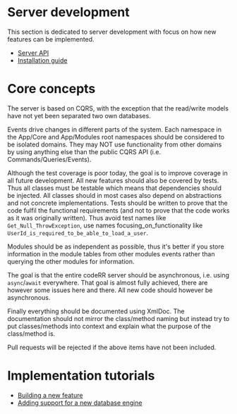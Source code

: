 Server development
======================

This section is dedicated to server development with focus on how new features can be implemented.

* [Server API](https://coderrapp.com/docs/api/server)
* [Installation guide](installation.md)

# Core concepts

The server is based on CQRS, with the exception that the read/write models have not yet been separated two own databases. 

Events drive changes in different parts of the system. Each namespace in the App/Core and App/Modules root namespaces should be considered to be
isolated domains. They may NOT use functionality from other domains by using anything else than the public CQRS API (i.e. Commands/Queries/Events).

Although the test coverage is poor today, the goal is to improve coverage in all future development. All new features should also be covered by tests.
Thus all classes must be testable
which means that dependencies should be injected. All classes should in most cases also depend on abstractions and not concrete implementations.
Tests should be written to prove that the code fulfil the functional requirements (and not to prove that the code works as it was originally written). Thus
avoid test names like `Get_Null_ThrowException`, use names focusing_on_functionality like `UserId_is_required_to_be_able_to_load_a_user`. 

Modules should be as independent as possible, thus it's better if you store information in the module tables from other modules events rather than 
querying the other modules for information.

The goal is that the entire codeRR server should be asynchronous, i.e. using `async`/`await` everywhere. That goal is almost fully achieved, there are
however some issues here and there. All new code should however be asynchronous.

Finally everything should be documented using XmlDoc. The documentation should not mirror the class/method naming but instead try to put classes/methods into
context and explain what the purpose of the class/method is. 

Pull requests will be rejected if the above items have not been included.

# Implementation tutorials

* [Building a new feature](feature.md)
* [Adding support for a new database engine](dbengine.md)
